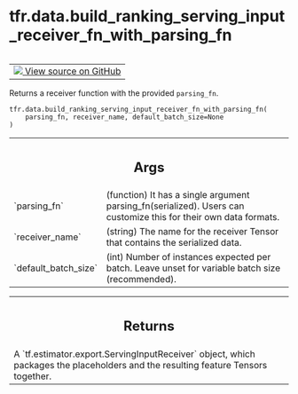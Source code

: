 <div itemscope itemtype="http://developers.google.com/ReferenceObject">
<meta itemprop="name" content="tfr.data.build_ranking_serving_input_receiver_fn_with_parsing_fn" />
<meta itemprop="path" content="Stable" />
</div>

# tfr.data.build_ranking_serving_input_receiver_fn_with_parsing_fn

<!-- Insert buttons and diff -->

<table class="tfo-notebook-buttons tfo-api" align="left">

<td>
  <a target="_blank" href="https://github.com/tensorflow/ranking/tree/master/tensorflow_ranking/python/data.py">
    <img src="https://www.tensorflow.org/images/GitHub-Mark-32px.png" />
    View source on GitHub
  </a>
</td>
</table>

Returns a receiver function with the provided `parsing_fn`.

<pre class="devsite-click-to-copy prettyprint lang-py tfo-signature-link">
<code>tfr.data.build_ranking_serving_input_receiver_fn_with_parsing_fn(
    parsing_fn, receiver_name, default_batch_size=None
)
</code></pre>

<!-- Placeholder for "Used in" -->

<!-- Tabular view -->

 <table class="properties responsive orange">
<tr><th colspan="2"><h2 class="add-link">Args</h2></th></tr>

<tr>
<td>
`parsing_fn`
</td>
<td>
(function) It has a single argument parsing_fn(serialized).
Users can customize this for their own data formats.
</td>
</tr><tr>
<td>
`receiver_name`
</td>
<td>
(string) The name for the receiver Tensor that contains the
serialized data.
</td>
</tr><tr>
<td>
`default_batch_size`
</td>
<td>
(int) Number of instances expected per batch. Leave
unset for variable batch size (recommended).
</td>
</tr>
</table>

<!-- Tabular view -->

 <table class="properties responsive orange">
<tr><th colspan="2"><h2 class="add-link">Returns</h2></th></tr>
<tr class="alt">
<td colspan="3">
A `tf.estimator.export.ServingInputReceiver` object, which packages the
placeholders and the resulting feature Tensors together.
</td>
</tr>

</table>
